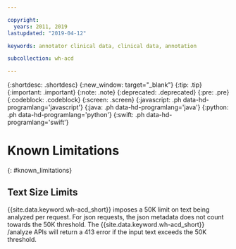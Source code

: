 ```yaml
---

copyright:
  years: 2011, 2019
lastupdated: "2019-04-12"

keywords: annotator clinical data, clinical data, annotation

subcollection: wh-acd

---
```


{:shortdesc: .shortdesc}
{:new_window: target="_blank"}
{:tip: .tip}
{:important: .important}
{:note: .note}
{:deprecated: .deprecated}
{:pre: .pre}
{:codeblock: .codeblock}
{:screen: .screen}
{:javascript: .ph data-hd-programlang='javascript'}
{:java: .ph data-hd-programlang='java'}
{:python: .ph data-hd-programlang='python'}
{:swift: .ph data-hd-programlang='swift'}

# Known Limitations
{: #known_limitations}

## Text Size Limits

{{site.data.keyword.wh-acd_short}} imposes a 50K limit on text being analyzed per request. For json requests, the json metadata does not count towards the 50K threshold. The {{site.data.keyword.wh-acd_short}} /analyze APIs will return a 413 error if the input text exceeds the 50K threshold. 
